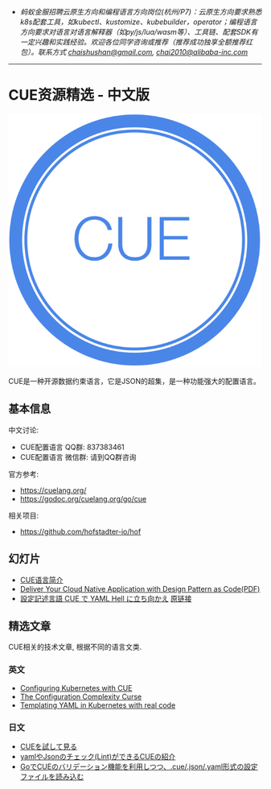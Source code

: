 
- *蚂蚁金服招聘云原生方向和编程语言方向岗位(杭州/P7)：云原生方向要求熟悉k8s配套工具，如kubectl、kustomize、kubebuilder，operator；编程语言方向要求对语言对语言解释器（如py/js/lua/wasm等）、工具链、配套SDK有一定兴趣和实践经验。欢迎各位同学咨询或推荐（推荐成功独享全额推荐红包）。联系方式 chaishushan@gmail.com, chai2010@alibaba-inc.com*

----
# CUE资源精选 - 中文版

![](talks/chai2010-cue-intro-talk/images/cue-logo.svg)

CUE是一种开源数据约束语言，它是JSON的超集，是一种功能强大的配置语言。

## 基本信息

中文讨论:

- CUE配置语言 QQ群: 837383461
- CUE配置语言 微信群: 请到QQ群咨询

官方参考:

- https://cuelang.org/
- https://godoc.org/cuelang.org/go/cue


相关项目:

- https://github.com/hofstadter-io/hof

## 幻灯片

- [CUE语言简介](talks/chai2010-cue-intro-talk)
- [Deliver Your Cloud Native Application with Design Pattern as Code(PDF)](./talks/Deliver-Your-Cloud-Native-Application-with-Design-Pattern-as-Code.pdf)
- [設定記述言語 CUE で YAML Hell に立ち向かえ](./talks/k8sjp_29_002.pdf) [原链接](https://speakerdeck.com/ytaka23/kubernetes-meetup-tokyo-29th)

## 精选文章

CUE相关的技术文章, 根据不同的语言文类.

<!--
## 中文

TODO
-->

### 英文

- [Configuring Kubernetes with CUE](https://garethr.dev/2019/04/configuring-kubernetes-with-cue/)
- [The Configuration Complexity Curse](https://blog.cedriccharly.com/post/20191109-the-configuration-complexity-curse/)
- [Templating YAML in Kubernetes with real code](https://learnk8s.io/templating-yaml-with-code)

### 日文

- [CUEを試して見る](https://future-architect.github.io/articles/20191002/)
- [yamlやJsonのチェック(Lint)ができるCUEの紹介](https://qiita.com/Urotea/items/28fa6a0822de16da02f6)
- [GoでCUEのバリデーション機能を利用しつつ、.cue/.json/.yaml形式の設定ファイルを読み込む](https://future-architect.github.io/articles/20191030/)


